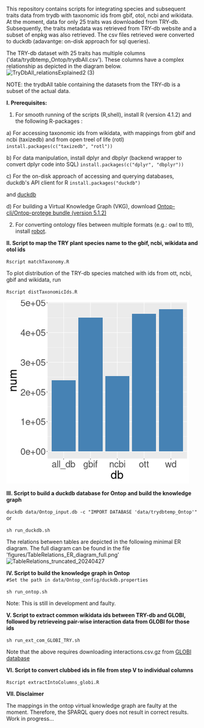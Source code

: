 This repository contains scripts for integrating species and subsequent traits data from trydb with taxonomic ids from gbif, otol, ncbi and wikidata. At the moment, data for only 25 traits was downloaded from TRY-db. Subsequently, the traits metadata was retrieved from TRY-db website and a subset of enpkg was also retrieved. The csv files retrieved were converted to duckdb (adavantge: on-disk approach for sql queries). 

The TRY-db dataset with 25 traits has multiple columns ('data/trydbtemp_Ontop/trydbAll.csv'). These columns have a complex relationship as depicted in the diagram below.
![TryDbAll_relationsExplained2 (3)](https://github.com/digital-botanical-gardens-initiative/integrate_trydb_globi_enpkg/assets/49712124/577737d4-edbf-4590-8078-73d661af80a5)


NOTE: the trydbAll table containing the datasets from the TRY-db is a subset of the actual data.

**I. Prerequisites:**

1. For smooth running of the scripts (R,shell), install R (version 4.1.2) and the following R-packages :

 a) For accessing taxonomic ids from wikidata, with mappings from gbif and ncbi (taxizedb) and from open treel of life (rotl)
`install.packages(c("taxizedb", "rotl"))`

 b) For data manipulation, install dplyr and dbplyr (backend wrapper to convert dplyr code into SQL)
`install.packages(c("dplyr", "dbplyr"))`

 c) For the on-disk approach of accessing and querying databases, duckdb's API client for R
`install.packages("duckdb")`

 and [duckdb](https://duckdb.org/docs/installation/?version=stable&environment=cli&platform=linux&download_method=package_manager)

 d) For building a Virtual Knowledge Graph (VKG), download [Ontop-cli/Ontop-protege bundle (version 5.1.2)](https://github.com/ontop/ontop/releases/tag/ontop-5.1.2)



2. For converting ontology files between multiple formats (e.g.: owl to ttl), install [robot](https://github.com/ontodev/robot/releases/tag/v1.9.5).



**II. Script to map the TRY plant species name to the gbif, ncbi, wikidata and otol ids**

`Rscript matchTaxonomy.R`

To plot distribution of the TRY-db species matched with ids from ott, ncbi, gbif and wikidata, run

`Rscript distTaxonomicIds.R`

![distributionDB](https://github.com/digital-botanical-gardens-initiative/integrate_trydb_globi_enpkg/blob/main/figures/distributionDB.png)


**III. Script to build a duckdb database for Ontop and build the knowledge graph**

`duckdb data/Ontop_input.db -c "IMPORT DATABASE 'data/trydbtemp_Ontop'"` or 

`sh run_duckdb.sh`

The relations between tables are depicted in the following minimal ER diagram. The full diagram can be found in the file 'figures/TableRelations_ER_diagram_full.png'
![TableRelations_truncated_20240427](https://github.com/digital-botanical-gardens-initiative/integrate_trydb_globi_enpkg/assets/49712124/7d882725-9b82-4ae1-8b58-ec62886bac98)




**IV. Script to build the knowledge graph in Ontop**   
`#Set the path in data/Ontop_config/duckdb.properties` 

`sh run_ontop.sh`


Note: This is still in development and faulty.

**V. Script to extract common wikidata ids between TRY-db and GLOBI, followed by retrieveing pair-wise interaction data from GLOBI for those ids**

`sh run_ext_com_GLOBI_TRY.sh`


Note that the above requires downloading interactions.csv.gz from [GLOBI database](https://www.globalbioticinteractions.org/data)

**VI. Script to convert clubbed ids in file from step V to individual columns**

`Rscript extractIntoColumns_globi.R`



**VII. Disclaimer**

The mappings in the ontop virtual knowledge graph are faulty at the moment. Therefore, the SPARQL query does not result in correct results. Work in progress...
